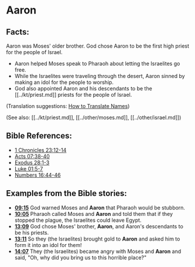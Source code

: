 # Aaron #

## Facts: ##

Aaron was Moses' older brother. God chose Aaron to be the first high priest for the people of Israel.

* Aaron helped Moses speak to Pharaoh about letting the Israelites go free.
* While the Israelites were traveling through the desert, Aaron sinned by making an idol for the people to worship.
* God also appointed Aaron and his descendants to be the [[../kt/priest.md]] priests for the people of Israel.

(Translation suggestions: [How to Translate Names](en/ta-vol1/translate/man/translate-names))

(See also: [[../kt/priest.md]], [[../other/moses.md]], [[../other/israel.md]])

## Bible References: ##

* [1 Chronicles 23:12-14](en/tn/1ch/help/23/12)
* [Acts 07:38-40](en/tn/act/help/07/38)
* [Exodus 28:1-3](en/tn/exo/help/28/01)
* [Luke 01:5-7](en/tn/luk/help/01/05)
* [Numbers 16:44-46](en/tn/num/help/16/44)

## Examples from the Bible stories: ##

* __[09:15](en/tn/obs/help/09/15)__ God warned Moses and __Aaron__  that Pharaoh would be stubborn.
* __[10:05](en/tn/obs/help/10/05)__ Pharaoh called Moses and __Aaron__  and told them that if they stopped the plague, the Israelites could leave Egypt.
* __[13:09](en/tn/obs/help/13/09)__ God chose Moses' brother, __Aaron__, and Aaron's descendants to be his priests.
* __[13:11](en/tn/obs/help/13/11)__ So they (the Israelites) brought gold to __Aaron__  and asked him to form it into an idol for them!
* __[14:07](en/tn/obs/help/14/07)__ They (the Israelites) became angry with Moses and __Aaron__  and said, "Oh, why did you bring us to this horrible place?"